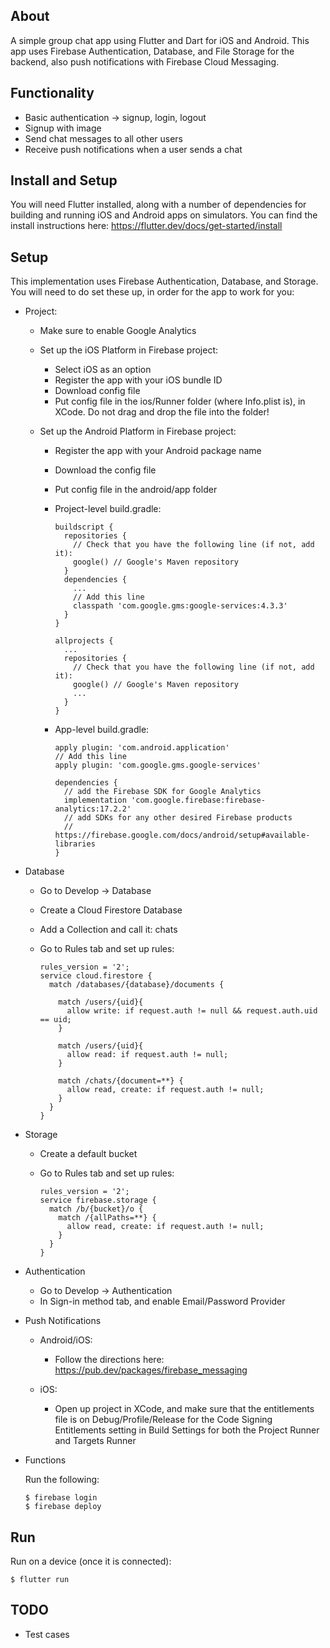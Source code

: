 ## About

A simple group chat app using Flutter and Dart for iOS and Android. This app uses Firebase Authentication, Database, and File Storage for the backend, also push notifications with Firebase Cloud Messaging.

## Functionality

- Basic authentication -> signup, login, logout
- Signup with image
- Send chat messages to all other users
- Receive push notifications when a user sends a chat

## Install and Setup

You will need Flutter installed, along with a number of dependencies for building and running iOS and Android apps on simulators. You can find the install instructions here: https://flutter.dev/docs/get-started/install

## Setup

This implementation uses Firebase Authentication, Database, and Storage. You will need to do set these up, in order for the app to work for you:

- Project:

  - Make sure to enable Google Analytics

  - Set up the iOS Platform in Firebase project:

    - Select iOS as an option
    - Register the app with your iOS bundle ID
    - Download config file
    - Put config file in the ios/Runner folder (where Info.plist is), in XCode. Do not drag and drop the file into the folder!

  - Set up the Android Platform in Firebase project:

    - Register the app with your Android package name
    - Download the config file
    - Put config file in the android/app folder
    - Project-level build.gradle:

          buildscript {
            repositories {
              // Check that you have the following line (if not, add it):
              google() // Google's Maven repository
            }
            dependencies {
              ...
              // Add this line
              classpath 'com.google.gms:google-services:4.3.3'
            }
          }

          allprojects {
            ...
            repositories {
              // Check that you have the following line (if not, add it):
              google() // Google's Maven repository
              ...
            }
          }

    - App-level build.gradle:

          apply plugin: 'com.android.application'
          // Add this line
          apply plugin: 'com.google.gms.google-services'

          dependencies {
            // add the Firebase SDK for Google Analytics
            implementation 'com.google.firebase:firebase-analytics:17.2.2'
            // add SDKs for any other desired Firebase products
            // https://firebase.google.com/docs/android/setup#available-libraries
          }

- Database

  - Go to Develop -> Database
  - Create a Cloud Firestore Database
  - Add a Collection and call it: chats
  - Go to Rules tab and set up rules:

        rules_version = '2';
        service cloud.firestore {
          match /databases/{database}/documents {

            match /users/{uid}{
              allow write: if request.auth != null && request.auth.uid == uid;
            }

            match /users/{uid}{
              allow read: if request.auth != null;
            }

            match /chats/{document=**} {
              allow read, create: if request.auth != null;
            }
          }
        }

- Storage

  - Create a default bucket
  - Go to Rules tab and set up rules:

        rules_version = '2';
        service firebase.storage {
          match /b/{bucket}/o {
            match /{allPaths=**} {
              allow read, create: if request.auth != null;
            }
          }
        }

* Authentication

  - Go to Develop -> Authentication
  - In Sign-in method tab, and enable Email/Password Provider

* Push Notifications

  - Android/iOS:

    - Follow the directions here: https://pub.dev/packages/firebase_messaging

  - iOS:

    - Open up project in XCode, and make sure that the entitlements file is on Debug/Profile/Release for the Code Signing Entitlements setting in Build Settings for both the Project Runner and Targets Runner

- Functions

  Run the following:

      $ firebase login
      $ firebase deploy

## Run

Run on a device (once it is connected):

    $ flutter run

## TODO

- Test cases
